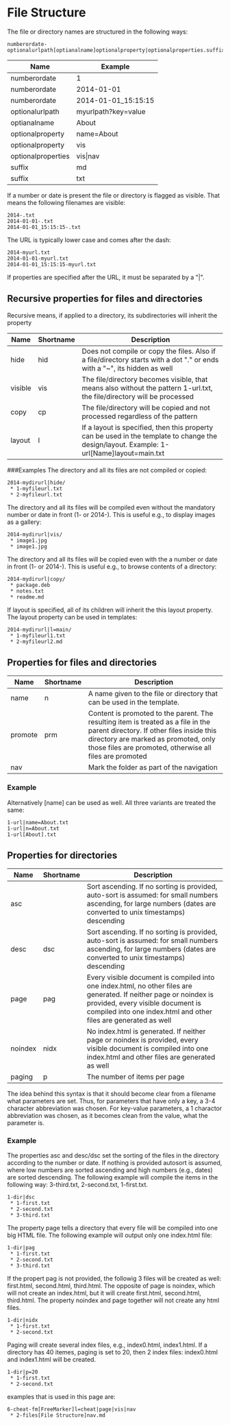 # File Structure

The file or directory names are structured in the following ways:

```
numberordate-optionalurlpath[optianalname]optionalproperty|optionalproperties.suffix
```

|Name|Example|
|---|---|
|numberordate|1|
|numberordate|2014-01-01|
|numberordate|2014-01-01_15:15:15|
|optionalurlpath|myurlpath?key=value|
|optianalname|About|
|optionalproperty|name=About|
|optionalproperty|vis|
|optionalproperties|vis&#124;nav|
|suffix|md|
|suffix|txt|

If a number or date is present the file or directory is flagged as visible. That means the following filenames are visible:

```
2014-.txt
2014-01-01-.txt
2014-01-01_15:15:15-.txt
```

The URL is typically lower case and comes after the dash:

```
2014-myurl.txt
2014-01-01-myurl.txt
2014-01-01_15:15:15-myurl.txt
```

If properties are specified after the URL, it must be separated by a "|". 

## Recursive properties for files and directories
Recursive means, if applied to a directory, its subdirectories will inherit the property

|Name|Shortname|Description|
|---|---|---|
|hide|hid|Does not compile or copy the files. Also if a file/directory starts with a dot "." or ends with a "~", its hidden as well|
|visible|vis|The file/directory becomes visible, that means also without the pattern 1-url.txt, the file/directory will be processed|
|copy|cp|The file/directory will be copied and not processed regardless of the pattern|
|layout|l|If a layout is specified, then this property can be used in the template to change the design/layout. Example: 1-url\[Name\]layout=main.txt|

###Examples
The directory and all its files are not compiled or copied:
```
2014-mydirurl|hide/
 * 1-myfileurl.txt
 * 2-myfileurl.txt
```

The directory and all its files will be compiled even without the mandatory number or date in front (1- or 2014-). This is useful e.g., to display images as a gallery:
```
2014-mydirurl|vis/
 * image1.jpg
 * image1.jpg
```

The directory and all its files will be copied even with the a number or date in front (1- or 2014-). This is useful e.g., to browse contents of a directory:
```
2014-mydirurl|copy/
 * package.deb
 * notes.txt
 * readme.md
```

If layout is specified, all of its children will inherit the this layout property. The layout property can be used in templates:
```
2014-mydirurl|l=main/
 * 1-myfileurl1.txt
 * 2-myfileurl2.md
```


## Properties for files and directories
|Name|Shortname|Description|
|---|---|---|
|name|n|A name given to the file or directory that can be used in the template. |
|promote|prm|Content is promoted to the parent. The resulting item is treated as a file in the parent directory. If other files inside this directory are marked as promoted, only those files are promoted, otherwise all files are promoted|
|nav| |Mark the folder as part of the navigation|

### Example
Alternatively [name] can be used as well. All three variants are treated the same:

```
1-url|name=About.txt
1-url|n=About.txt
1-url[About].txt
```



## Properties for directories
|Name|Shortname|Description|
|---|---|---|
|asc| |Sort ascending. If no sorting is provided, auto-sort is assumed: for small numbers ascending, for large numbers (dates are converted to unix timestamps) descending|
|desc|dsc|Sort ascending. If no sorting is provided, auto-sort is assumed: for small numbers ascending, for large numbers (dates are converted to unix timestamps) descending|
|page|pag|Every visible document is compiled into one index.html, no other files are generated. If neither page or noindex is provided, every visible document is compiled into one index.html and other files are generated as well|
|noindex|nidx|No index.html is generated. If neither page or noindex is provided, every visible document is compiled into one index.html and other files are generated as well|
|paging|p|The number of items per page|

The idea behind this syntax is that it should become clear from a filename what parameters are set. Thus, for parameters that have only a key, a 3-4 character abbreviation was chosen. For key-value parameters, a 1 charactor abbreviation was chosen, as it becomes clean from the value, what the parameter is.

### Example

The properties asc and desc/dsc set the sorting of the files in the directory according to the number or date. If nothing is provided autosort is assumed, where low numbers are sorted ascending and high numbers (e.g., dates) are sorted descending. The following example will compile the items in the following way: 3-third.txt, 2-second.txt, 1-first.txt.

```
1-dir|dsc
 * 1-first.txt
 * 2-second.txt
 * 3-third.txt
```

The property page tells a directory that every file will be compiled into one big HTML file. The following example will output only one index.html file:

```
1-dir|pag
 * 1-first.txt
 * 2-second.txt
 * 3-third.txt
```

If the propert pag is not provided, the followig 3 files will be created as well: first.html, second.html, third.html. The opposite of page is noindex, which will not create an index.html, but it will create first.html, second.html, third.html. The property noindex and page together will not create any html files.

```
1-dir|nidx
 * 1-first.txt
 * 2-second.txt
```

Paging will create several index files, e.g., index0.html, index1.html. If a directory has 40 itemes, paging is set to 20, then 2 index files: index0.html and index1.html will be created.

```
1-dir|p=20
 * 1-first.txt
 * 2-second.txt
```

examples that is used in this page are:
```
6-cheat-fm[FreeMarker]l=cheat|page|vis|nav
 * 2-files[File Structure]nav.md
```